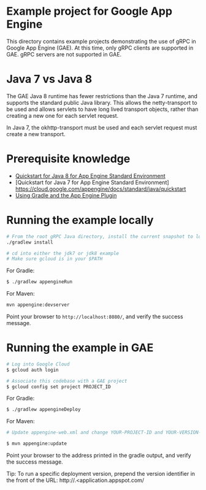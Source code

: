 Example project for Google App Engine
=====================================

This directory contains example projects demonstrating the use of gRPC in Google App Engine (GAE).
At this time, only gRPC clients are supported in GAE. gRPC servers are not supported in GAE.

Java 7 vs Java 8
================

The GAE Java 8 runtime has fewer restrictions than the Java 7 runtime, and supports the standard
public Java library. This allows the netty-transport to be used and allows servlets to have
long lived transport objects, rather than creating a new one for each servlet request.

In Java 7, the okhttp-transport must be used and each servlet request must create a new transport.

Prerequisite knowledge
===================

* [Quickstart for Java 8 for App Engine Standard Environment](https://cloud.google.com/appengine/docs/standard/java/quickstart-java8)
* [Quickstart for Java 7 for App Engine Standard Environment] https://cloud.google.com/appengine/docs/standard/java/quickstart
* [Using Gradle and the App Engine Plugin](https://cloud.google.com/appengine/docs/standard/java/tools/gradle)

Running the example locally
===========================

```bash
# From the root gRPC Java directory, install the current snapshot to local .m2
./gradlew install

# cd into either the jdk7 or jdk8 example
# Make sure gcloud is in your $PATH
```

For Gradle:
```bash
$ ./gradlew appengineRun
```

For Maven:
```bash
mvn appengine:devserver
```

Point your browser to `http://localhost:8080/`, and verify the success message.

Running the example in GAE
==========================

```bash
# Log into Google Cloud
$ gcloud auth login

# Associate this codebase with a GAE project
$ gcloud config set project PROJECT_ID
```

For Gradle:
```bash
$ ./gradlew appengineDeploy
```

For Maven:
```bash
# Update appengine-web.xml and change YOUR-PROJECT-ID and YOUR-VERSION-ID

$ mvn appengine:update
```

Point your browser to the address printed in the gradle output, and verify the success message.

Tip: To run a specific deployment version, prepend the version identifier in the front of the URL:
  http://<version>.<application.appspot.com/
